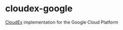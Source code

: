 # cloudex-google
[CloudEx](https://github.com/omerio/cloudex) implementation for the Google Cloud Platform
